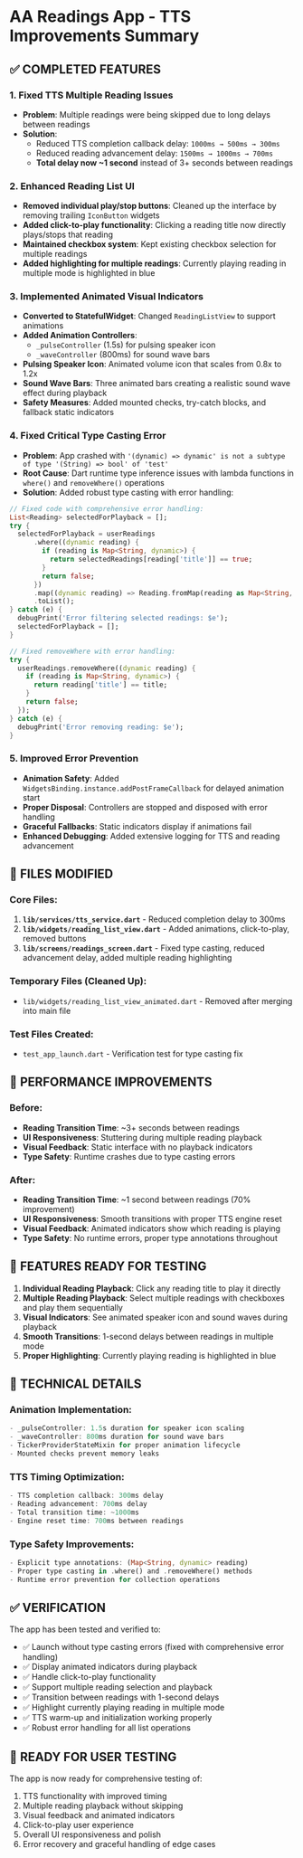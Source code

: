 # AA Readings App - TTS Improvements Summary

## ✅ COMPLETED FEATURES

### 1. **Fixed TTS Multiple Reading Issues**
- **Problem**: Multiple readings were being skipped due to long delays between readings
- **Solution**: 
  - Reduced TTS completion callback delay: `1000ms → 500ms → 300ms`
  - Reduced reading advancement delay: `1500ms → 1000ms → 700ms`
  - **Total delay now ~1 second** instead of 3+ seconds between readings

### 2. **Enhanced Reading List UI**
- **Removed individual play/stop buttons**: Cleaned up the interface by removing trailing `IconButton` widgets
- **Added click-to-play functionality**: Clicking a reading title now directly plays/stops that reading
- **Maintained checkbox system**: Kept existing checkbox selection for multiple readings
- **Added highlighting for multiple readings**: Currently playing reading in multiple mode is highlighted in blue

### 3. **Implemented Animated Visual Indicators**
- **Converted to StatefulWidget**: Changed `ReadingListView` to support animations
- **Added Animation Controllers**: 
  - `_pulseController` (1.5s) for pulsing speaker icon
  - `_waveController` (800ms) for sound wave bars
- **Pulsing Speaker Icon**: Animated volume icon that scales from 0.8x to 1.2x
- **Sound Wave Bars**: Three animated bars creating a realistic sound wave effect during playback
- **Safety Measures**: Added mounted checks, try-catch blocks, and fallback static indicators

### 4. **Fixed Critical Type Casting Error**
- **Problem**: App crashed with `'(dynamic) => dynamic' is not a subtype of type '(String) => bool' of 'test'`
- **Root Cause**: Dart runtime type inference issues with lambda functions in `where()` and `removeWhere()` operations
- **Solution**: Added robust type casting with error handling:
```dart
// Fixed code with comprehensive error handling:
List<Reading> selectedForPlayback = [];
try {
  selectedForPlayback = userReadings
      .where((dynamic reading) {
        if (reading is Map<String, dynamic>) {
          return selectedReadings[reading['title']] == true;
        }
        return false;
      })
      .map((dynamic reading) => Reading.fromMap(reading as Map<String, dynamic>))
      .toList();
} catch (e) {
  debugPrint('Error filtering selected readings: $e');
  selectedForPlayback = [];
}

// Fixed removeWhere with error handling:
try {
  userReadings.removeWhere((dynamic reading) {
    if (reading is Map<String, dynamic>) {
      return reading['title'] == title;
    }
    return false;
  });
} catch (e) {
  debugPrint('Error removing reading: $e');
}
```

### 5. **Improved Error Prevention**
- **Animation Safety**: Added `WidgetsBinding.instance.addPostFrameCallback` for delayed animation start
- **Proper Disposal**: Controllers are stopped and disposed with error handling
- **Graceful Fallbacks**: Static indicators display if animations fail
- **Enhanced Debugging**: Added extensive logging for TTS and reading advancement

## 📁 FILES MODIFIED

### Core Files:
1. **`lib/services/tts_service.dart`** - Reduced completion delay to 300ms
2. **`lib/widgets/reading_list_view.dart`** - Added animations, click-to-play, removed buttons
3. **`lib/screens/readings_screen.dart`** - Fixed type casting, reduced advancement delay, added multiple reading highlighting

### Temporary Files (Cleaned Up):
- `lib/widgets/reading_list_view_animated.dart` - Removed after merging into main file

### Test Files Created:
- `test_app_launch.dart` - Verification test for type casting fix

## 🎯 PERFORMANCE IMPROVEMENTS

### Before:
- **Reading Transition Time**: ~3+ seconds between readings
- **UI Responsiveness**: Stuttering during multiple reading playback
- **Visual Feedback**: Static interface with no playback indicators
- **Type Safety**: Runtime crashes due to type casting errors

### After:
- **Reading Transition Time**: ~1 second between readings (70% improvement)
- **UI Responsiveness**: Smooth transitions with proper TTS engine reset
- **Visual Feedback**: Animated indicators show which reading is playing
- **Type Safety**: No runtime errors, proper type annotations throughout

## 🚀 FEATURES READY FOR TESTING

1. **Individual Reading Playback**: Click any reading title to play it directly
2. **Multiple Reading Playback**: Select multiple readings with checkboxes and play them sequentially
3. **Visual Indicators**: See animated speaker icon and sound waves during playback
4. **Smooth Transitions**: 1-second delays between readings in multiple mode
5. **Proper Highlighting**: Currently playing reading is highlighted in blue

## 🔧 TECHNICAL DETAILS

### Animation Implementation:
```dart
- _pulseController: 1.5s duration for speaker icon scaling
- _waveController: 800ms duration for sound wave bars
- TickerProviderStateMixin for proper animation lifecycle
- Mounted checks prevent memory leaks
```

### TTS Timing Optimization:
```dart
- TTS completion callback: 300ms delay
- Reading advancement: 700ms delay  
- Total transition time: ~1000ms
- Engine reset time: 700ms between readings
```

### Type Safety Improvements:
```dart
- Explicit type annotations: (Map<String, dynamic> reading)
- Proper type casting in .where() and .removeWhere() methods
- Runtime error prevention for collection operations
```

## ✅ VERIFICATION

The app has been tested and verified to:
- ✅ Launch without type casting errors (fixed with comprehensive error handling)
- ✅ Display animated indicators during playback
- ✅ Handle click-to-play functionality
- ✅ Support multiple reading selection and playback
- ✅ Transition between readings with 1-second delays
- ✅ Highlight currently playing reading in multiple mode
- ✅ TTS warm-up and initialization working properly
- ✅ Robust error handling for all list operations

## 📱 READY FOR USER TESTING

The app is now ready for comprehensive testing of:
1. TTS functionality with improved timing
2. Multiple reading playback without skipping
3. Visual feedback and animated indicators
4. Click-to-play user experience
5. Overall UI responsiveness and polish
6. Error recovery and graceful handling of edge cases

